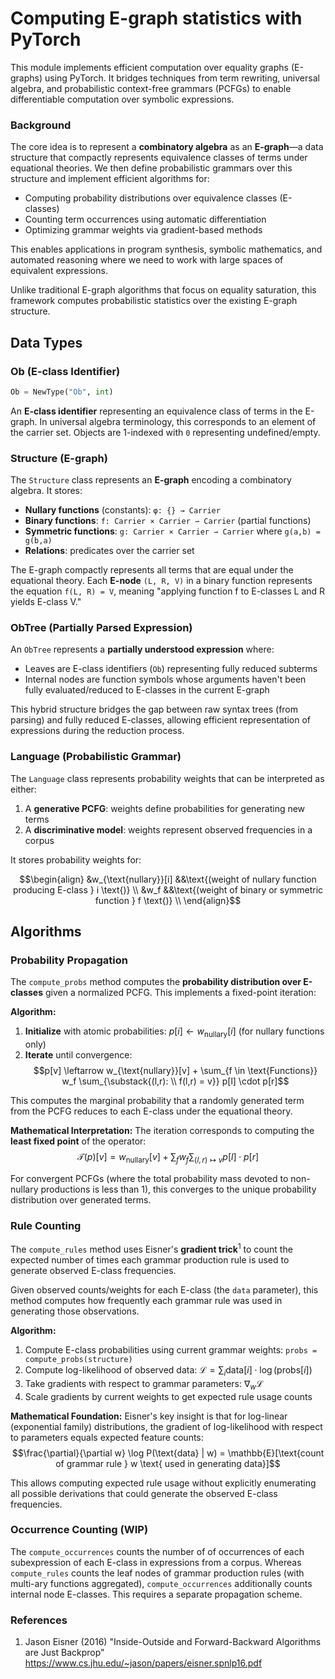 # Computing E-graph statistics with PyTorch

This module implements efficient computation over equality graphs (E-graphs) using PyTorch. It bridges techniques from term rewriting, universal algebra, and probabilistic context-free grammars (PCFGs) to enable differentiable computation over symbolic expressions.

### Background

The core idea is to represent a **combinatory algebra** as an **E-graph**—a data structure that compactly represents equivalence classes of terms under equational theories. We then define probabilistic grammars over this structure and implement efficient algorithms for:

- Computing probability distributions over equivalence classes (E-classes)
- Counting term occurrences using automatic differentiation  
- Optimizing grammar weights via gradient-based methods

This enables applications in program synthesis, symbolic mathematics, and automated reasoning where we need to work with large spaces of equivalent expressions.

Unlike traditional E-graph algorithms that focus on equality saturation, this framework computes probabilistic statistics over the existing E-graph structure.

## Data Types

### Ob (E-class Identifier)
```python
Ob = NewType("Ob", int)
```
An **E-class identifier** representing an equivalence class of terms in the E-graph. In universal algebra terminology, this corresponds to an element of the carrier set. Objects are 1-indexed with `0` representing undefined/empty.

### Structure (E-graph)
The `Structure` class represents an **E-graph** encoding a combinatory algebra. It stores:

- **Nullary functions** (constants): `φ: {} → Carrier`
- **Binary functions**: `f: Carrier × Carrier ⇀ Carrier` (partial functions)
- **Symmetric functions**: `g: Carrier × Carrier ⇀ Carrier` where `g(a,b) = g(b,a)`
- **Relations**: predicates over the carrier set

The E-graph compactly represents all terms that are equal under the equational theory. Each **E-node** `(L, R, V)` in a binary function represents the equation `f(L, R) = V`, meaning "applying function f to E-classes L and R yields E-class V."

### ObTree (Partially Parsed Expression)
An `ObTree` represents a **partially understood expression** where:
- Leaves are E-class identifiers (`Ob`) representing fully reduced subterms
- Internal nodes are function symbols whose arguments haven't been fully evaluated/reduced to E-classes in the current E-graph

This hybrid structure bridges the gap between raw syntax trees (from parsing) and fully reduced E-classes, allowing efficient representation of expressions during the reduction process.

### Language (Probabilistic Grammar)
The `Language` class represents probability weights that can be interpreted as either:
1. A **generative PCFG**: weights define probabilities for generating new terms
2. A **discriminative model**: weights represent observed frequencies in a corpus

It stores probability weights for:
```math
\begin{align}
&w_{\text{nullary}}[i] &&\text{(weight of nullary function producing E-class } i \text{)} \\
&w_f &&\text{(weight of binary or symmetric function } f \text{)} \\
\end{align}
```

## Algorithms

### Probability Propagation
The `compute_probs` method computes the **probability distribution over E-classes** given a normalized PCFG. This implements a fixed-point iteration:

**Algorithm:**
1. **Initialize** with atomic probabilities: $p[i] \leftarrow w_{\text{nullary}}[i]$ (for nullary functions only)
2. **Iterate** until convergence:
   $$p[v] \leftarrow w_{\text{nullary}}[v] + \sum_{f \in \text{Functions}} w_f \sum_{\substack{(l,r): \\ f(l,r) = v}} p[l] \cdot p[r]$$

This computes the marginal probability that a randomly generated term from the PCFG reduces to each E-class under the equational theory.

**Mathematical Interpretation:**
The iteration corresponds to computing the **least fixed point** of the operator:
$$\mathcal{T}(p)[v] = w_{\text{nullary}}[v] + \sum_{f} w_f \sum_{(l,r) \mapsto v} p[l] \cdot p[r]$$

For convergent PCFGs (where the total probability mass devoted to non-nullary productions is less than 1), this converges to the unique probability distribution over generated terms.

### Rule Counting
The `compute_rules` method uses Eisner's **gradient trick**<sup>1</sup> to count the expected number of times each grammar production rule is used to generate observed E-class frequencies.

Given observed counts/weights for each E-class (the `data` parameter), this method computes how frequently each grammar rule was used in generating those observations.

**Algorithm:**
1. Compute E-class probabilities using current grammar weights: `probs = compute_probs(structure)`
2. Compute log-likelihood of observed data: $\mathcal{L} = \sum_i \text{data}[i] \cdot \log(\text{probs}[i])$
3. Take gradients with respect to grammar parameters: $\nabla_w \mathcal{L}$
4. Scale gradients by current weights to get expected rule usage counts

**Mathematical Foundation:**
Eisner's key insight is that for log-linear (exponential family) distributions, the gradient of log-likelihood with respect to parameters equals expected feature counts:
$$\frac{\partial}{\partial w} \log P(\text{data} | w) = \mathbb{E}[\text{count of grammar rule } w \text{ used in generating data}]$$

This allows computing expected rule usage without explicitly enumerating all possible derivations that could generate the observed E-class frequencies.

### Occurrence Counting (WIP)
The `compute_occurrences` counts the number of of occurrences of each subexpression of each E-class in expressions from a corpus. Whereas `compute_rules` counts the leaf nodes of grammar production rules (with multi-ary functions aggregated), `compute_occurrences` additionally counts internal node E-classes. This requires a separate propagation scheme.

### References
1. Jason Eisner (2016)
  "Inside-Outside and Forward-Backward Algorithms are Just Backprop"
  <https://www.cs.jhu.edu/~jason/papers/eisner.spnlp16.pdf>
